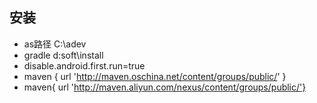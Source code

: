 ## 安装
* as路径    C:\adev 
* gradle d:soft\install
* disable.android.first.run=true
* maven { url 'http://maven.oschina.net/content/groups/public/' }
* maven{ url 'http://maven.aliyun.com/nexus/content/groups/public/'}